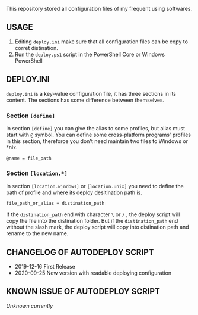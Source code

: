 This repository stored all configuration files of my frequent using softwares.

## USAGE
1. Editing `deploy.ini` make sure that all configuration files can be copy to corret distination.
2. Run the `deploy.ps1` script in the PowerShell Core or Windows PowerShell

## DEPLOY.INI
`deploy.ini` is a key-value configuration file, it has three sections in its content. The sections has some difference between themselves.
### Section `[define]`
In section `[define]` you can give the alias to some profiles, but alias must start with `@` symbol. You can define some cross-platform programs' profiles in this section, thereforce you don't need maintain two files to Windows or *nix.
```
@name = file_path
```

### Section `[location.*]`
In section `[location.windows]` or `[location.unix]` you need to define the path of profile and where its deploy desitination path is.
```
file_path_or_alias = distination_path
```
If the `distination_path` end with character `\` or `/` , the deploy script will copy the file into the distination folder. But if the `distination_path` end without the slash mark, the deploy script will copy into distination path and rename to the new name.

## CHANGELOG OF AUTODEPLOY SCRIPT
- 2019-12-16 First Release
- 2020-09-25 New version with readable deploying configuration

## KNOWN ISSUE OF AUTODEPLOY SCRIPT
_Unknown currently_
